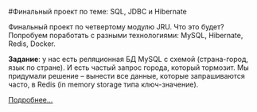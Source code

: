 #Финальный проект по теме: SQL, JDBC и Hibernate

Финальный проект по четвертому модулю JRU. Что это будет?
Попробуем поработать с разными технологиями: MySQL, Hibernate, Redis, Docker.

**Задание**: у нас есть реляционная БД MySQL с схемой (страна-город, язык по стране).
И есть частый запрос города, который тормозит. Мы придумали решение – вынести все данные,
которые запрашиваются часто, в Redis (in memory storage типа ключ-значение).

[Подробнее...](https://javarush.com/quests/lectures/jru.module4.lecture08)